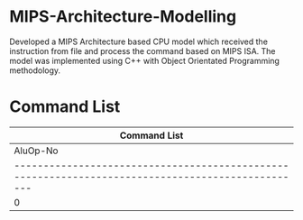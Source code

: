 # MIPS-Architecture-Modelling
Developed a MIPS Architecture based CPU model which received the instruction from file and process the command based on MIPS ISA. The model was implemented using C++ with Object Orientated Programming methodology.

# Command List
| Command List                                                                                      |
| ------------------------------------------------------------------------------------------------- |
| AluOp-No| Function   | Operation    | Assembly Syntax | Binary Input/Encoding                     |
| ------------------------------------------------------------------------------------------------- |
| 0       |Add         | $d = $s + $t | add $d, $s, $t  | 0000 00ss ssst tttt dddd d000 0010 0000   |

